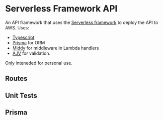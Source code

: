 # Serverless Framework API

An API framework that uses the [Serverless framework](https://github.com/serverless/serverless) to deploy the API to AWS. Uses:

-   [Typescript](https://github.com/microsoft/TypeScript)
-   [Prisma](https://github.com/prisma/prisma) for ORM
-   [Middy](https://github.com/middyjs/middy) for middleware in Lambda handlers
-   [AJV](https://github.com/ajv-validator/ajv) for validation.

Only inteneded for personal use.

## Routes

## Unit Tests

## Prisma
